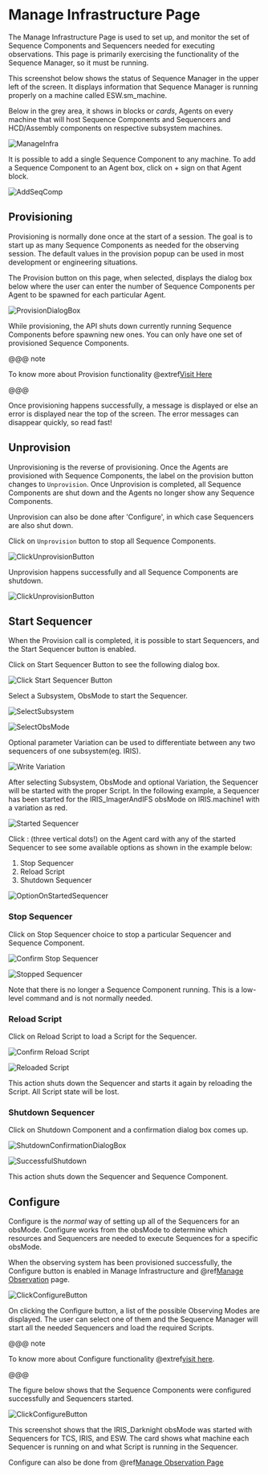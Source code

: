 # Manage Infrastructure Page

The Manage Infrastructure Page is used to set up, and monitor the set of Sequence Components and Sequencers needed for
executing observations.  This page is primarily exercising the functionality of the Sequence Manager, so it must be
running.

This screenshot below shows the status of Sequence Manager in the upper left of the screen.
It displays information that Sequence Manager is running properly on a machine called ESW.sm_machine.

Below in the grey area, it shows in blocks or *cards*, Agents on every machine that will host Sequence Components and Sequencers and HCD/Assembly components on respective subsystem machines.

![ManageInfra](./images/Manage-Infrastructure.png)

It is possible to add a single Sequence Component to any machine. To add a Sequence Component to an Agent box, click on + sign on that Agent block.

![AddSeqComp](./images/AddaSeqComp.png)

## Provisioning

Provisioning is normally done once at the start of a session. The goal is to start up as many Sequence Components as needed for the observing session.
The default values in the provision popup can be used in most development or engineering situations.

The Provision button on this page, when selected, displays the dialog box below where the user can enter the number of Sequence Components per Agent to be spawned for each particular Agent.

![ProvisionDialogBox](./images/ClickProvisionButton.png)

While provisioning, the API shuts down currently running Sequence Components before spawning new ones. You can only have one set of provisioned Sequence Components.

@@@ note

To know more about Provision functionality @extref[Visit Here](esw:technical/sequence-manager-tech.html#provision-sequence-components)

@@@

Once provisioning happens successfully, a message is displayed or else an error is displayed near the top of the screen.  The error messages can disappear quickly, so read fast!

## Unprovision

Unprovisioning is the reverse of provisioning.
Once the Agents are provisioned with Sequence Components, the label on the provision button changes to `Unprovision`.
Once Unprovision is completed, all Sequence Components are shut down and the Agents no longer show any Sequence Components.

Unprovision can also be done after 'Configure', in which case Sequencers are also shut down.

Click on `Unprovision` button to stop all Sequence Components.

![ClickUnprovisionButton](./images/ClickUnprovisionButton.png)

Unprovision happens successfully and all Sequence Components are shutdown.

![ClickUnprovisionButton](./images/UnProvision-Successful.png)

## Start Sequencer

When the Provision call is completed, it is possible to start Sequencers, and the Start Sequencer button is enabled.

Click on Start Sequencer Button to see the following dialog box.

![Click Start Sequencer Button](./images/ClickStartSequencerButton.png)

Select a Subsystem, ObsMode to start the Sequencer.

![SelectSubsystem](./images/StartSeq_selectSubsystem.png)

![SelectObsMode](./images/StartSeq_SelectSubsytem.png)

Optional parameter Variation can be used to differentiate between any two sequencers of one subsystem(eg. IRIS).

![Write Variation](./images/ManageInfrastructure_StartSequencerWithVariationExample.png)

After selecting Subsystem, ObsMode and optional Variation, the Sequencer will be started with the proper Script.
In the following example, a Sequencer has been started for the IRIS_ImagerAndIFS obsMode on IRIS.machine1 with a variation as red.

![Started Sequencer](./images/ManageInfrastructure_StartedSequencerWithVariation.png)

Click : (three vertical dots!) on the Agent card with any of the started Sequencer to see some available options as shown in the example below:

1. Stop Sequencer
2. Reload Script
3. Shutdown Sequencer

![OptionOnStartedSequencer](./images/OptionsOnStartedSequencer.png)

### Stop Sequencer

Click on Stop Sequencer choice to stop a particular Sequencer and Sequence Component.

![Confirm Stop Sequencer](./images/ManageInfrastructure_StopSequencerConfirm.png)

![Stopped Sequencer](./images/ManageInfrastructure_StoppedSequencer.png)

Note that there is no longer a Sequence Component running.  This is a low-level command and is not normally needed.

### Reload Script

Click on Reload Script to load a Script for the Sequencer.

![Confirm Reload Script](./images/ManageInfrastructure_ReloadScriptConfirm.png)

![Reloaded Script](./images/ManageInfrastructure-ReloadedScript.png)

This action shuts down the Sequencer and starts it again by reloading the Script. All Script state will be lost.

### Shutdown Sequencer

Click on Shutdown Component and a confirmation dialog box comes up.

![ShutdownConfirmationDialogBox](./images/ShutdownSequencer.png)

![SuccessfulShutdown](./images/ShutdownSuccessful.png)

This action shuts down the Sequencer and Sequence Component.

## Configure

Configure is the *normal* way of setting up all of the Sequencers for an obsMode.  Configure works from the obsMode to determine which resources and Sequencers are needed
to execute Sequences for a specific obsMode.

When the observing system has been provisioned successfully, the Configure button is enabled in Manage Infrastructure and @ref[Manage Observation](ManageObservation.md) page.

![ClickConfigureButton](./images/ClickonConfigureButton.png)

On clicking the Configure button, a list of the possible Observing Modes are displayed. The user can select one of them and the Sequence Manager will start all the needed
Sequencers and load the required Scripts.

@@@ note

To know more about Configure functionality @extref[visit here](esw:technical/sequence-manager-tech.html#configuring-sequencers-for-an-observing-mode).

@@@

The figure below shows that the Sequence Components were configured successfully and Sequencers started.

![ClickConfigureButton](./images/ConfiguredSuccessfully.png)

This screenshot shows that the IRIS_Darknight obsMode was started with Sequencers for TCS, IRIS, and ESW. The card shows what machine
each Sequencer is running on and what Script is running in the Sequencer.

Configure can also be done from @ref[Manage Observation Page](ManageObservation.md)
